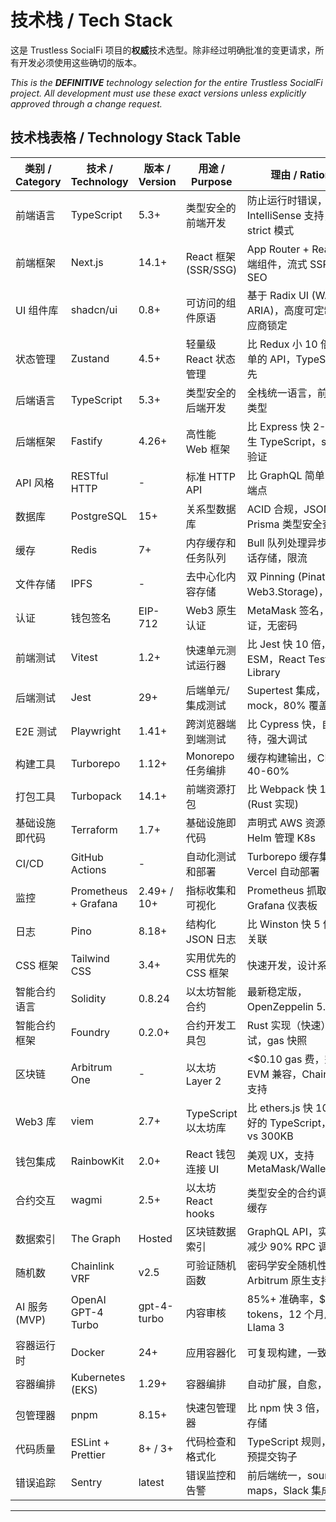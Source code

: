 # 技术栈 / Tech Stack

这是 Trustless SocialFi 项目的**权威**技术选型。除非经过明确批准的变更请求，所有开发必须使用这些确切的版本。

_This is the **DEFINITIVE** technology selection for the entire Trustless SocialFi project. All development must use these exact versions unless explicitly approved through a change request._

## 技术栈表格 / Technology Stack Table

| 类别 / Category | 技术 / Technology    | 版本 / Version | 用途 / Purpose        | 理由 / Rationale                                        |
| --------------- | -------------------- | -------------- | --------------------- | ------------------------------------------------------- |
| 前端语言        | TypeScript           | 5.3+           | 类型安全的前端开发    | 防止运行时错误，IntelliSense 支持，强制 strict 模式     |
| 前端框架        | Next.js              | 14.1+          | React 框架 (SSR/SSG)  | App Router + React 服务端组件，流式 SSR，一流 SEO       |
| UI 组件库       | shadcn/ui            | 0.8+           | 可访问的组件原语      | 基于 Radix UI (WAI-ARIA)，高度可定制，零供应商锁定      |
| 状态管理        | Zustand              | 4.5+           | 轻量级 React 状态管理 | 比 Redux 小 10 倍，更简单的 API，TypeScript 优先        |
| 后端语言        | TypeScript           | 5.3+           | 类型安全的后端开发    | 全栈统一语言，前后端共享类型                            |
| 后端框架        | Fastify              | 4.26+          | 高性能 Web 框架       | 比 Express 快 2-3 倍，原生 TypeScript，schema 验证      |
| API 风格        | RESTful HTTP         | -              | 标准 HTTP API         | 比 GraphQL 简单，清晰的端点                             |
| 数据库          | PostgreSQL           | 15+            | 关系型数据库          | ACID 合规，JSON 支持，Prisma 类型安全查询               |
| 缓存            | Redis                | 7+             | 内存缓存和任务队列    | Bull 队列处理异步任务，会话存储，限流                   |
| 文件存储        | IPFS                 | -              | 去中心化内容存储      | 双 Pinning (Pinata + Web3.Storage)，内容寻址            |
| 认证            | 钱包签名             | EIP-712        | Web3 原生认证         | MetaMask 签名，viem 验证，无密码                        |
| 前端测试        | Vitest               | 1.2+           | 快速单元测试运行器    | 比 Jest 快 10 倍，原生 ESM，React Testing Library       |
| 后端测试        | Jest                 | 29+            | 后端单元/集成测试     | Supertest 集成，出色的 mock，80% 覆盖率                 |
| E2E 测试        | Playwright           | 1.41+          | 跨浏览器端到端测试    | 比 Cypress 快，自动等待，强大调试                       |
| 构建工具        | Turborepo            | 1.12+          | Monorepo 任务编排     | 缓存构建输出，CI/CD 提速 40-60%                         |
| 打包工具        | Turbopack            | 14.1+          | 前端资源打包          | 比 Webpack 快 10 倍 (Rust 实现)                         |
| 基础设施即代码  | Terraform            | 1.7+           | 基础设施即代码        | 声明式 AWS 资源管理，Helm 管理 K8s                      |
| CI/CD           | GitHub Actions       | -              | 自动化测试和部署      | Turborepo 缓存集成，Vercel 自动部署                     |
| 监控            | Prometheus + Grafana | 2.49+ / 10+    | 指标收集和可视化      | Prometheus 抓取指标，Grafana 仪表板                     |
| 日志            | Pino                 | 8.18+          | 结构化 JSON 日志      | 比 Winston 快 5 倍，请求关联                            |
| CSS 框架        | Tailwind CSS         | 3.4+           | 实用优先的 CSS 框架   | 快速开发，设计系统一致性                                |
| 智能合约语言    | Solidity             | 0.8.24         | 以太坊智能合约        | 最新稳定版，OpenZeppelin 5.0 支持                       |
| 智能合约框架    | Foundry              | 0.2.0+         | 合约开发工具包        | Rust 实现（快速），强大测试，gas 快照                   |
| 区块链          | Arbitrum One         | -              | 以太坊 Layer 2        | <$0.10 gas 费，完全 EVM 兼容，Chainlink VRF 支持        |
| Web3 库         | viem                 | 2.7+           | TypeScript 以太坊库   | 比 ethers.js 快 10 倍，更好的 TypeScript，40KB vs 300KB |
| 钱包集成        | RainbowKit           | 2.0+           | React 钱包连接 UI     | 美观 UX，支持 MetaMask/WalletConnect                    |
| 合约交互        | wagmi                | 2.5+           | 以太坊 React hooks    | 类型安全的合约调用，自动缓存                            |
| 数据索引        | The Graph            | Hosted         | 区块链数据索引        | GraphQL API，实时更新，减少 90% RPC 调用                |
| 随机数          | Chainlink VRF        | v2.5           | 可验证随机函数        | 密码学安全随机性，Arbitrum 原生支持                     |
| AI 服务 (MVP)   | OpenAI GPT-4 Turbo   | gpt-4-turbo    | 内容审核              | 85%+ 准确率，$0.01/1K tokens，12 个月后迁移至 Llama 3   |
| 容器运行时      | Docker               | 24+            | 应用容器化            | 可复现构建，一致环境                                    |
| 容器编排        | Kubernetes (EKS)     | 1.29+          | 容器编排              | 自动扩展，自愈，滚动更新                                |
| 包管理器        | pnpm                 | 8.15+          | 快速包管理器          | 比 npm 快 3 倍，内容寻址存储                            |
| 代码质量        | ESLint + Prettier    | 8+ / 3+        | 代码检查和格式化      | TypeScript 规则，Husky 预提交钩子                       |
| 错误追踪        | Sentry               | latest         | 错误监控和告警        | 前后端统一，source maps，Slack 集成                     |

---
